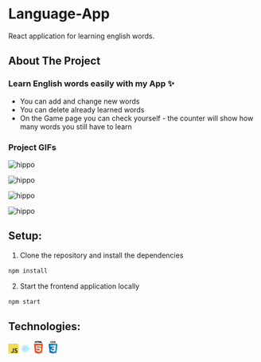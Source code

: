 # Language-App
React application for learning english words.

<h2>About The Project</h2>

<h3>Learn English words easily with my App ✨</h3>
<ul>
<li>You can add and change new words</li>
<li>You can delete already learned words</li>
<li>On the Game page you can check yourself - the counter will show how many words you still have to learn</li>
</ul>

<h3>Project GIFs</h3>

![hippo](https://media.giphy.com/media/v1.Y2lkPTc5MGI3NjExMjJmOTc0NmYyZjU3OWQ2NDdmYjM1YjgwNWViYzQyMDA2YWQyOGQyZCZlcD12MV9pbnRlcm5hbF9naWZzX2dpZklkJmN0PWc/pG3sQO1O95E3AfjYf4/giphy.gif)

![hippo](https://media.giphy.com/media/v1.Y2lkPTc5MGI3NjExMjI0YTFiYmQ0MzRmNjI1ODVjYWQ2NTk2ZDIwMmMxNDkyMmYzYzBjYyZlcD12MV9pbnRlcm5hbF9naWZzX2dpZklkJmN0PWc/uReFwKFqzDTOOQRl2U/giphy.gif)

![hippo](https://media.giphy.com/media/v1.Y2lkPTc5MGI3NjExODhmYTg2ZWNjYzVmN2Y2MGIzNTQ2MWQ0MzJiYzFmOTlhMDk2OGU5ZSZlcD12MV9pbnRlcm5hbF9naWZzX2dpZklkJmN0PWc/BnUdzEfqTHD8K84z1R/giphy.gif)

![hippo](https://media.giphy.com/media/v1.Y2lkPTc5MGI3NjExZGRiYzZlMDJmYThiOTdlNDMxNjNjZWMyNTY4ZmFhZTRmYTBkYTQxMiZlcD12MV9pbnRlcm5hbF9naWZzX2dpZklkJmN0PWc/Crt4aYYQvVoSoHPVHZ/giphy.gif)



## Setup:
1. Clone the repository and install the dependencies
```bash
npm install
```
2. Start the frontend application locally
```bash
npm start
```

## Technologies:
<code><img height="20" src="https://raw.githubusercontent.com/github/explore/80688e429a7d4ef2fca1e82350fe8e3517d3494d/topics/javascript/javascript.png"></code>
<code><img height="20" src="https://raw.githubusercontent.com/github/explore/80688e429a7d4ef2fca1e82350fe8e3517d3494d/topics/react/react.png"></code>
<code><img height="25" src="https://raw.githubusercontent.com/github/explore/80688e429a7d4ef2fca1e82350fe8e3517d3494d/topics/html/html.png"></code>
<code><img height="25" src="https://raw.githubusercontent.com/github/explore/80688e429a7d4ef2fca1e82350fe8e3517d3494d/topics/css/css.png"></code>
